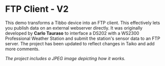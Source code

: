 # FTP Client - V2

This demo transforms a Tibbo device into an FTP client. This effectively lets you publish data on an external webserver directly. It was originally developed by **Carlo Tauraso** to interface a DS202 with a WS2300 Professional Weather Station and submit the station's sensor data to an FTP server. The project has been updated to reflect changes in Taiko and add more comments.

*The project includes a JPEG image depicting how it works.*